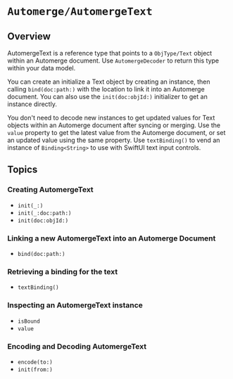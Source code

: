 # ``Automerge/AutomergeText``

## Overview

AutomergeText is a reference type that points to a ``ObjType/Text`` object within an Automerge document.
Use ``AutomergeDecoder`` to return this type within your data model.

You can create an initialize a Text object by creating an instance, then calling ``bind(doc:path:)`` with the location to link it into an Automerge document.
You can also use the ``init(doc:objId:)`` initializer to get an instance directly.

You don't need to decode new instances to get updated values for Text objects within an Automerge document after syncing or merging. 
Use the ``value`` property to get the latest value from the Automerge document, or set an updated value using the same property.
Use ``textBinding()`` to vend an instance of `Binding<String>` to use with SwiftUI text input controls.

## Topics

### Creating AutomergeText

- ``init(_:)``
- ``init(_:doc:path:)``
- ``init(doc:objId:)``

### Linking a new AutomergeText into an Automerge Document

- ``bind(doc:path:)``

### Retrieving a binding for the text

- ``textBinding()``

### Inspecting an AutomergeText instance

- ``isBound``
- ``value``

### Encoding and Decoding AutomergeText

- ``encode(to:)``
- ``init(from:)``
